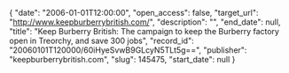{
  "date": "2006-01-01T12:00:00", 
  "open_access": false, 
  "target_url": "http://www.keepburberrybritish.com/", 
  "description": "", 
  "end_date": null, 
  "title": "Keep Burberry British: The campaign to keep the Burberry factory open in Treorchy, and save 300 jobs", 
  "record_id": "20060101T120000/60iHyeSvwB9GLcyN5TLt5g==", 
  "publisher": "keepburberrybritish.com", 
  "slug": 145475, 
  "start_date": null
}


